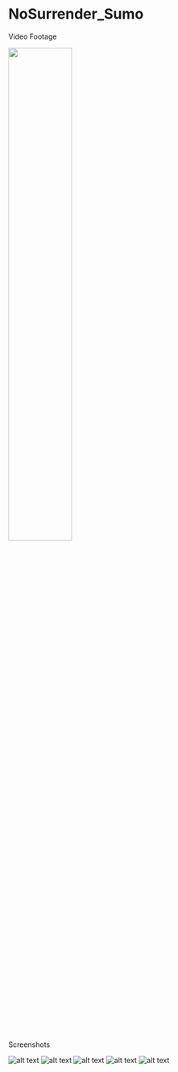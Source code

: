 # NoSurrender_Sumo

Video Footage 

[<img src="https://i.ytimg.com/vi/IepRnXT7_-M/maxresdefault.jpg" width="50%">](https://www.youtube.com/watch?v=IepRnXT7_-M "No Surrender Case Study")

Screenshots

![alt text](https://raw.githubusercontent.com/yalin08/NoSurrender_Sumo/main/Screenshots/1.jpg)
![alt text](https://raw.githubusercontent.com/yalin08/NoSurrender_Sumo/main/Screenshots/2.jpg)
![alt text](https://raw.githubusercontent.com/yalin08/NoSurrender_Sumo/main/Screenshots/3.jpg)
![alt text](https://raw.githubusercontent.com/yalin08/NoSurrender_Sumo/main/Screenshots/4.jpg)
![alt text](https://raw.githubusercontent.com/yalin08/NoSurrender_Sumo/main/Screenshots/5.jpg)
